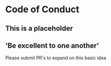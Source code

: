# Code of Conduct 
## This is a placeholder
## 'Be excellent to one another'

Please submit PR's to expand on this basic idea

